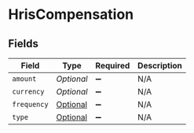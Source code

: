 # HrisCompensation


## Fields

| Field                                                                                   | Type                                                                                    | Required                                                                                | Description                                                                             |
| --------------------------------------------------------------------------------------- | --------------------------------------------------------------------------------------- | --------------------------------------------------------------------------------------- | --------------------------------------------------------------------------------------- |
| `amount`                                                                                | *Optional<Double>*                                                                      | :heavy_minus_sign:                                                                      | N/A                                                                                     |
| `currency`                                                                              | *Optional<String>*                                                                      | :heavy_minus_sign:                                                                      | N/A                                                                                     |
| `frequency`                                                                             | [Optional<HrisCompensationFrequency>](../../models/shared/HrisCompensationFrequency.md) | :heavy_minus_sign:                                                                      | N/A                                                                                     |
| `type`                                                                                  | [Optional<HrisCompensationType>](../../models/shared/HrisCompensationType.md)           | :heavy_minus_sign:                                                                      | N/A                                                                                     |